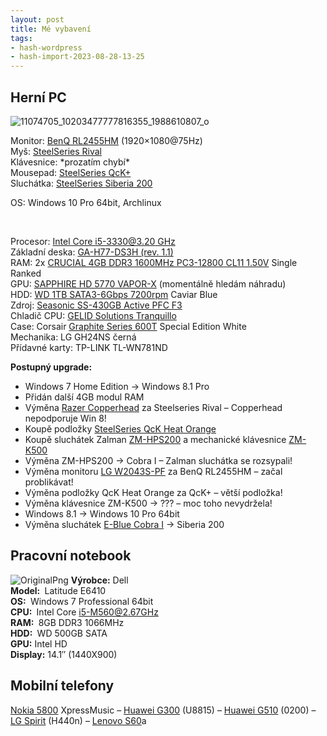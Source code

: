 ```yaml
---
layout: post
title: Mé vybavení
tags:
- hash-wordpress
- hash-import-2023-08-28-13-25
---
```


## Herní PC

![11074705_10203477777816355_1988610807_o](http://www.maxxx.cz/wp-content/uploads/2015/01/11074705_10203477777816355_1988610807_o-300x225.jpg)

Monitor:&nbsp;[BenQ RL2455HM](http://gaming.benq.com/gaming-monitor/rl2455hm/ "monitor") (1920×1080@75Hz)  
Myš: [SteelSeries Rival  
](http://steelseries.com/products/mice/steelseries-rival "myš")Klávesnice: \*prozatím chybí\*  
Mousepad:&nbsp;[SteelSeries QcK+](http://steelseries.com/products/surfaces/steelseries-qck-plus "qck")  
Sluchátka: [SteelSeries Siberia 200](https://steelseries.com/gaming-headsets/siberia-200)

OS:&nbsp;Windows 10 Pro 64bit, Archlinux

&nbsp;

Procesor: [Intel Core i5-3330@3.20 GHz](http://ark.intel.com/products/65509/Intel-Core-i5-3330-Processor-6M-Cache-up-to-3_20-GHz "cpu")  
Základní deska: [GA-H77-DS3H (rev. 1.1)](http://www.gigabyte.com/products/product-page.aspx?pid=4318#ov "mb")  
RAM: 2x [CRUCIAL 4GB DDR3 1600MHz PC3-12800 CL11 1.50V](http://eu.crucial.com/eur/en/memory/ct51264ba160b "ram") Single Ranked  
GPU: [SAPPHIRE HD 5770 VAPOR-X](http://www.sapphiretech.com/presentation/product/product_index.aspx?pid=305&lid=1 "gpu") (momentálně hledám náhradu)  
HDD: [WD 1TB SATA3-6Gbps 7200rpm](http://www.wdc.com/en/products/products.aspx?id=770 "hdd") Caviar Blue  
Zdroj: [Seasonic SS-430GB Active PFC F3](http://www.newegg.com/Product/Product.aspx?Item=N82E16817151033 "zdroj")  
Chladič CPU: [GELID Solutions Tranquillo](http://www.gelidsolutions.com/products/index.php?lid=2&cid=12&id=46 "chladič")  
Case: Corsair [Graphite Series 600T](http://www.corsair.com/en/special-edition-white-graphite-series-600t-mid-tower-case "case")&nbsp;Special Edition White  
Mechanika: LG GH24NS černá  
Přídavné karty: TP-LINK TL-WN781ND

**Postupný upgrade:**

- Windows 7 Home Edition -\> Windows 8.1 Pro
- Přidán další 4GB modul RAM
- Výměna [Razer Copperhead](http://www.razersupport.com/gaming-mice/razer-copperhead/# "razer")&nbsp;za Steelseries Rival – Copperhead nepodporuje Win 8!
- Koupě podložky [SteelSeries QcK Heat Orange](http://steelseries.com/products/outlet/steelseries-qck-heat-orange-edition "qck orange")
- Koupě sluchátek Zalman [ZM-HPS200](http://www.zalman.com/global/product/Product_Read.php?Idx=755 "sluch")&nbsp;a mechanické klávesnice [ZM-K500](http://www.zalman.com/global/product/Product_Read.php?Idx=598 "klav")
- Výměna ZM-HPS200 -\> Cobra I – Zalman sluchátka se rozsypali!
- Výměna monitoru&nbsp;[LG W2043S-PF](http://www.lg.com/cz/monitory/lg-W2043S-PF-lcd "mon1")&nbsp;za&nbsp;BenQ RL2455HM – začal problikávat!
- Výměna podložky QcK Heat Orange za QcK+ – větší podložka!
- Výměna klávesnice ZM-K500 -\> ??? – moc toho nevydržela!
- Windows 8.1 -\> Windows 10 Pro 64bit
- Výměna sluchátek&nbsp;[E-Blue Cobra I](http://e-3lue.com/int/individual%20product/ehs013.html)&nbsp;-\> Siberia 200

## Pracovní notebook

![OriginalPng](http://www.maxxx.cz/wp-content/uploads/2015/01/OriginalPng-300x208.png) **Výrobce:** Dell  
**Model:&nbsp;** Latitude E6410  
**OS:&nbsp;** Windows 7 Professional 64bit  
**CPU:&nbsp;** Intel Core i5-M560@2.67GHz  
**RAM:&nbsp;** 8GB DDR3&nbsp;1066MHz  
**HDD:&nbsp;** WD 500GB SATA  
**GPU:** Intel HD  
**Display:** 14.1″ (1440X900)

## Mobilní telefony

[Nokia 5800](https://cs.wikipedia.org/wiki/Nokia_5800) XpressMusic – [Huawei G300](http://consumer.huawei.com/cz/mobile-phones/features/ascend-g300-cz.htm) (U8815) – [Huawei G510](http://consumer.huawei.com/cz/mobile-phones/features/ascend-g510-cz.htm) (0200) – [LG Spirit](http://www.lg.com/cz/telefony/lg-H440n-spirit-4g-lte) (H440n) – [Lenovo S60](http://shop.lenovo.com/cz/cs/smartphones/s-series/s60/)a

<!--kg-card-end: html-->